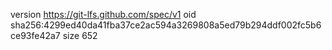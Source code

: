 version https://git-lfs.github.com/spec/v1
oid sha256:4299ed40da41fba37ce2ac594a3269808a5ed79b294ddf002fc5b6ce93fe42a7
size 652
